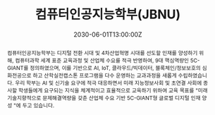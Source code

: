 ---
title: 컴퓨터인공지능학부(JBNU)

event: 학과홈페이지
event_url: https://csai.jbnu.ac.kr/csai/index.do

location: 전북대학교 공대7호관
address:
  street: 백제대로 567
  city: 전주시 덕진구
  region: 전라북도
  postcode: '54896'
  country: 대한민국

summary: 학과 소개
abstract: '컴퓨터인공지능학부는 디지털 전환 시대 및 4차산업혁명 시대를 선도할 인재를 양성하기 위해, 컴퓨터과학 세계 표준 교육과정 및 산업체 수요를 적극 반영하여, 9대 핵심역량인 5C-GIANT를 정의하였으며, 이를 기반으로 AI, IoT, 클라우드/빅데이터, 블록체인/정보보호의 심화전공으로 하고 산학실전캡스톤 프로그램을 다수 운영하는 교과과정을 새롭게 수립하였습니다. 우리 학부는 AI 및 신기술 요구에 적극 대응하면서 미래 지능정보사회 및 초연결 사회에 종사할 학생들에게 요구되는 지식을 체계적이고 효율적으로 교육하기 위하여 교육 목표를 "미래기술지향적으로 문제해결역량을 갖춘 산업체 수요 기반 5C-GIANT형 글로벌 디지털 인재 양성 "에 두고 있습니다.
'

# Talk start and end times.
#   End time can optionally be hidden by prefixing the line with `#`.
date: '2030-06-01T13:00:00Z'
date_end: '2030-06-01T15:00:00Z'
all_day: false

# Schedule page publish date (NOT talk date).
publishDate: '2017-01-01T00:00:00Z'

authors: []
tags: []

# Is this a featured talk? (true/false)
featured: false

image:
  caption: 'Image credit: [**Unsplash**](https://unsplash.com/photos/bzdhc5b3Bxs)'
  focal_point: Right

url_code: ''
url_pdf: ''
url_slides: ''
url_video: ''

# Markdown Slides (optional).
#   Associate this talk with Markdown slides.
#   Simply enter your slide deck's filename without extension.
#   E.g. `slides = "example-slides"` references `content/slides/example-slides.md`.
#   Otherwise, set `slides = ""`.
slides:

# Projects (optional).
#   Associate this post with one or more of your projects.
#   Simply enter your project's folder or file name without extension.
#   E.g. `projects = ["internal-project"]` references `content/project/deep-learning/index.md`.
#   Otherwise, set `projects = []`.
projects:
---
